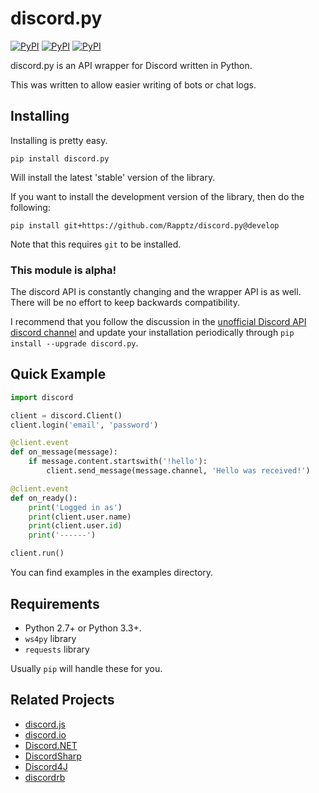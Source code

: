 # discord.py

[![PyPI](https://img.shields.io/pypi/v/discord.py.svg)](https://pypi.python.org/pypi/discord.py/)
[![PyPI](https://img.shields.io/pypi/dm/discord.py.svg)](https://pypi.python.org/pypi/discord.py/)
[![PyPI](https://img.shields.io/pypi/pyversions/discord.py.svg)](https://pypi.python.org/pypi/discord.py/)

discord.py is an API wrapper for Discord written in Python.

This was written to allow easier writing of bots or chat logs.

## Installing

Installing is pretty easy.

```
pip install discord.py
```

Will install the latest 'stable' version of the library.

If you want to install the development version of the library, then do the following:

```
pip install git+https://github.com/Rapptz/discord.py@develop
```

Note that this requires `git` to be installed.

### This module is alpha!

The discord API is constantly changing and the wrapper API is as well. There will be no effort to keep backwards compatibility.

I recommend that you follow the discussion in the [unofficial Discord API discord channel][ch] and update your installation periodically through `pip install --upgrade discord.py`.

[ch]: https://discord.gg/0SBTUU1wZTUzBx2q

## Quick Example

```py
import discord

client = discord.Client()
client.login('email', 'password')

@client.event
def on_message(message):
    if message.content.startswith('!hello'):
        client.send_message(message.channel, 'Hello was received!')

@client.event
def on_ready():
    print('Logged in as')
    print(client.user.name)
    print(client.user.id)
    print('------')

client.run()
```

You can find examples in the examples directory.

## Requirements

- Python 2.7+ or Python 3.3+.
- `ws4py` library
- `requests` library

Usually `pip` will handle these for you.

## Related Projects

- [discord.js](https://github.com/discord-js/discord.js)
- [discord.io](https://github.com/izy521/discord.io)
- [Discord.NET](https://github.com/RogueException/Discord.Net)
- [DiscordSharp](https://github.com/Luigifan/DiscordSharp)
- [Discord4J](https://github.com/knobody/Discord4J)
- [discordrb](https://github.com/meew0/discordrb)
